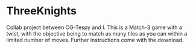 # ThreeKnights
 Collab project between CG-Tespy and I. This is a Match-3 game with a twist, with the objective being to match as many tiles as you can within a limited number of moves. Further instructions come with the download.
